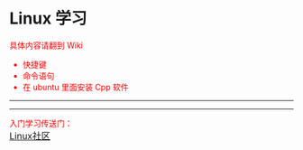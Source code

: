 # Linux 学习

<font color=red>具体内容请翻到 Wiki

- 快捷键
- 命令语句
- 在 ubuntu 里面安装 Cpp 软件
***
***
入门学习传送门：<br>
<font size=3>
[Linux社区](https://wiki.ubuntu.org.cn/Ubuntu%E6%A1%8C%E9%9D%A2%E5%85%A5%E9%97%A8%E6%8C%87%E5%8D%97)
